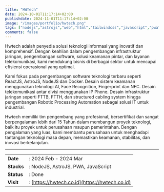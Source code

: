 ```yaml
---
title: "HWTech"
date: 2024-10-01T11:17:14+02:00
publishdate: 2024-11-01T11:17:14+02:00
image: "/images/portfolio/hwtech.png"
tags: ["nodejs","astrojs","web","html","tailwindcss","javascript","pwa","cross-platform","landing"]
comments: false
---
```


Hwtech adalah penyedia solusi teknologi informasi yang inovatif dan komprehensif. Dengan keahlian dalam pengembangan infrastruktur jaringan, pengembangan software, solusi keamanan pintar, dan layanan telekomunikasi, kami mendukung bisnis di berbagai sektor untuk mencapai efisiensi operasional yang optimal.
<!--more-->

Kami fokus pada pengembangan software teknologi terbaru seperti ReactJS, AstroJS, NodeJS dan Docker. Desain sistem keamanan menggunakan teknologi AI, Face Recognition, Fingerprint dan NFC. Desain telekomunikasi antar divisi menggunakan IP Phone. Desain infrastruktur jaringan seperti FTTB, FTTH, dan structured cabling system hingga pengembangan Robotic Processing Automation sebagai solusi IT untuk industrial.

Hwtech memiliki tim pengembang yang profesional, bersertifikat dan sangat berpengalaman lebih dari 15 Tahun dalam membangun proyek teknologi, baik itu proyek untuk perusahaan maupun pemerintahan. Dengan pengalaman yang luas, kami membantu perusahaan untuk menghadapi tantangan teknologi masa depan, memastikan keamanan, stabilitas, dan inovasi berkelanjutan.

---

|||
|---|---|
|**Date**| : 2024 Feb - 2024 Mar
|**Stacks**| : NodeJS, AstroJS, PWA, JavaScript
|**Status**| : Done
|**Visit**| : [https://hwtech.co.id](https://hwtech.co.id)

